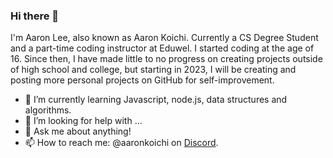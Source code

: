 ### Hi there 👋

<!--
**aaronkoichi/aaronkoichi** is a ✨ _special_ ✨ repository because its `README.md` (this file) appears on your GitHub profile.
-->


I'm Aaron Lee, also known as Aaron Koichi. Currently a CS Degree Student and a part-time coding instructor at Eduwel. I started coding at the age of 16. Since then, I have made little to no progress on creating projects outside of 
high school and college, but starting in 2023, I will be creating and posting more personal projects on GitHub for self-improvement.



- 🌱 I’m currently learning Javascript, node.js, data structures and algorithms.
- 🤔 I’m looking for help with ...
- 💬 Ask me about anything!
- 📫 How to reach me: @aaronkoichi on [Discord](https://discord.com/).


